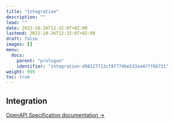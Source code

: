 ```yaml
---
title: "Integration"
description: ""
lead: ""
date: 2022-10-26T12:32:07+02:00
lastmod: 2022-10-26T12:32:07+02:00
draft: false
images: []
menu:
  docs:
    parent: "prologue"
    identifier: "integration-d98127713cf8f774be533aa47ff6b721"
weight: 999
toc: true
---
```


## Integration

[OpenAPI Specification documentation →](https://mysql.test.traxsense.com/swagger)

